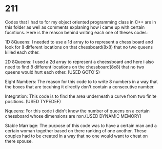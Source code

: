 # 211
Codes that I had to for my object oriented programming class in C++ are in this folder as well as comments explaning how i came up with certain fucntions. 
Here is the reason behind writing each one of theses codes: 

1D 8Queens: I needed to use a 1d array to to represent a chess board and look for 8 different locations on that chessboard(8x8) that no two queens killed each other. 

2D 8Queens: I used a 2d array to represent a cheessboard and here i also need to find 8 different locations on the chessboard(8x8) that no two queens would hurt each other. (USED GOTO'S)

Eight Numbers: The reason for this code to to write 8 numbers in a way that the boxes that are tocuhing it directly don't contain a consecutive number. 

Integration: This code is to find the area underneath a curve from two finite positions. (USED TYPEDEF)

Nqueens: For this code i didn't know the number of queens on a certain chessboard whose dimensions are nxn.(USED DYNAMIC MEMORY)

Stable Marriage: The purpose of this code was to have a certain man and a certain woman together based on there ranking of one another. These couples had to be created in a way that no one would want to cheat on there spouse. 
